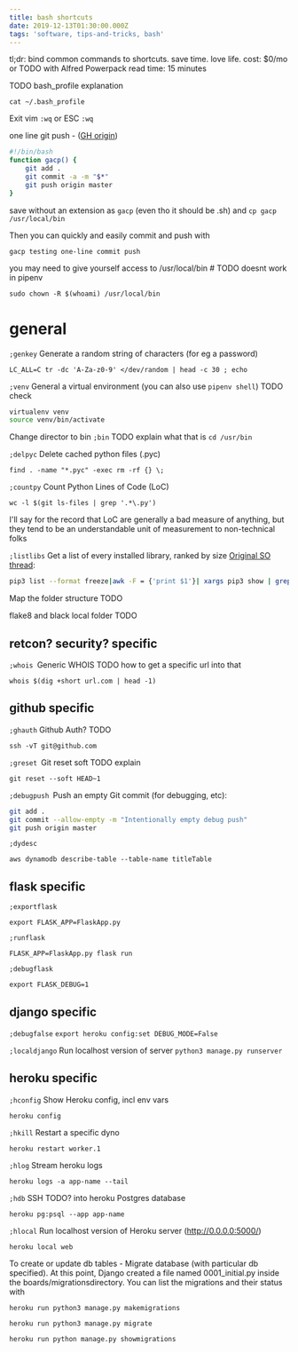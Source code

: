 ```yaml
---
title: bash shortcuts
date: 2019-12-13T01:30:00.000Z
tags: 'software, tips-and-tricks, bash'
---
```

tl;dr: bind common commands to shortcuts. save time. love life. cost: $0/mo or TODO with Alfred Powerpack read time: 15 minutes

TODO bash_profile explanation 

`cat ~/.bash_profile`

Exit vim `:wq` or ESC `:wq`

one line git push - ([GH origin](https://github.com/drj-io/gacp/blob/master/gacp))

```bash
#!/bin/bash
function gacp() {
    git add .
    git commit -a -m "$*"
    git push origin master
}
```

save without an extension as `gacp` (even tho it should be .sh) and `cp gacp /usr/local/bin`

Then you can quickly and easily commit and push with 

`gacp testing one-line commit push`

you may need to give yourself access to /usr/local/bin # TODO doesnt work in pipenv 

`sudo chown -R $(whoami) /usr/local/bin`

# general

`;genkey` Generate a random string of characters (for eg a password) 

`LC_ALL=C tr -dc 'A-Za-z0-9' </dev/random | head -c 30 ; echo`

 `;venv` General a virtual environment (you can also use `pipenv shell`) TODO check

```bash
virtualenv venv
source venv/bin/activate
```

Change director to bin `;bin` TODO explain what that is `cd /usr/bin`

`;delpyc` Delete cached python files (.pyc) 

`find . -name "*.pyc" -exec rm -rf {} \;`

`;countpy` Count Python Lines of Code (LoC) 

`wc -l $(git ls-files | grep '.*\.py')` 

I'll say for the record that LoC are generally a bad measure of anything, but they tend to be an understandable unit of measurement to non-technical folks

`;listlibs` Get a list of every installed library, ranked by size [Original SO thread](https://stackoverflow.com/questions/34266159/how-to-see-pip-package-sizes-installed):

```bash
pip3 list --format freeze|awk -F = {'print $1'}| xargs pip3 show | grep -E 'Location:|Name:' | cut -d ' ' -f 2 | paste -d ' ' - - | awk '{print $2 "/" tolower($1)}' | xargs du -sh 2> /dev/null|sort -h
```

Map the folder structure TODO

flake8 and black local folder TODO

## retcon? security? specific

 `;whois `Generic WHOIS TODO how to get a specific url into that  

`whois $(dig +short url.com | head -1)`

## github specific

`;ghauth`   Github Auth? TODO 

`ssh -vT git@github.com`

`;greset `Git reset soft  TODO explain  

`git reset --soft HEAD~1`

`;debugpush `Push an empty Git commit (for debugging, etc): 

```bash
git add .
git commit --allow-empty -m "Intentionally empty debug push"
git push origin master
```

`;dydesc`  

`aws dynamodb describe-table --table-name titleTable`

## flask specific

`;exportflask`  

`export FLASK_APP=FlaskApp.py`

`;runflask`  

`FLASK_APP=FlaskApp.py flask run`

`;debugflask`  

`export FLASK_DEBUG=1`

## django specific

`;debugfalse` `export heroku config:set DEBUG_MODE=False`

`;localdjango` Run localhost version of server `python3 manage.py runserver`

## heroku specific

`;hconfig` Show Heroku config, incl env vars 

`heroku config`

`;hkill` Restart a specific dyno 

`heroku restart worker.1`

`;hlog` Stream heroku logs 

`heroku logs -a app-name --tail`

`;hdb` SSH TODO? into heroku Postgres database 

`heroku pg:psql --app app-name`

`;hlocal` Run localhost version of Heroku server (http://0.0.0.0:5000/)

`heroku local web`

To create or update db tables - Migrate database (with particular db specified). At this point, Django created a file named 0001_initial.py inside the boards/migrationsdirectory.  You can list the migrations and their status with

`heroku run python3 manage.py makemigrations` 

`heroku run python3 manage.py migrate` 

`heroku run python manage.py showmigrations`
